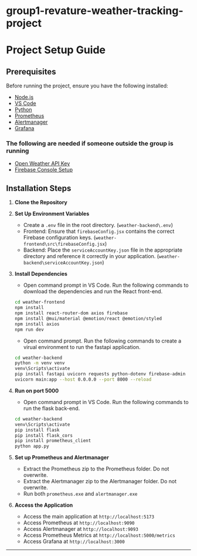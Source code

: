 # group1-revature-weather-tracking-project

# Project Setup Guide

## Prerequisites
Before running the project, ensure you have the following installed:

- [Node.js](https://nodejs.org/)
- [VS Code](https://code.visualstudio.com/download)
- [Python]()
- [Prometheus](https://prometheus.io/download/#prometheus)
- [Alertmanager](https://prometheus.io/download/#alertmanager)
- [Grafana](https://grafana.com/grafana/download?platform=windows)
### The following are needed if someone outside the group is running
- [Open Weather API Key](https://openweathermap.org)
- [Firebase Console Setup](https://console.firebase.google.com)

## Installation Steps

1. **Clone the Repository**

2. **Set Up Environment Variables**
   - Create a `.env` file in the root directory. (`weather-backend\.env`)
   - Frontend: Ensure that `firebaseConfig.jsx` contains the correct Firebase configuration keys. (`weather-frontend\src\firebaseConfig.jsx`)
   - Backend: Place the `serviceAccountKey.json` file in the appropriate directory and reference it correctly in your application. (`weather-backend\serviceAccountKey.json`)

3. **Install Dependencies**
   - Open command prompt in VS Code. Run the following commands to download the dependencies and run the React front-end.
   ```sh
   cd weather-frontend
   npm install
   npm install react-router-dom axios firebase
   npm install @mui/material @emotion/react @emotion/styled
   npm install axios
   npm run dev
   ```
   - Open command prompt. Run the following commands to create a virual environment to run the fastapi application.
   ```sh
   cd weather-backend
   python -m venv venv
   venv\Scripts\activate
   pip install fastapi uvicorn requests python-dotenv firebase-admin
   uvicorn main:app --host 0.0.0.0 --port 8000 --reload
   ```
   
4. **Run on port 5000**
   - Open command prompt in VS Code. Run the following commands to run the flask back-end.
   ```sh
   cd weather-backend
   venv\Scripts\activate
   pip install flask
   pip install flask_cors
   pip install prometheus_client
   python app.py
   ```
5. **Set up Prometheus and Alertmanager**
   - Extract the Prometheus zip to the Prometheus folder. Do not overwrite.
   - Extract the Alertmanager zip to the Alertmanager folder. Do not overwrite.
   - Run both `prometheus.exe` and `alertmanager.exe`

6. **Access the Application**
   - Access the main application at `http://localhost:5173`
   - Access Prometheus at `http://localhost:9090`
   - Access Alertmanager at `http://localhost:9093`
   - Access Prometheus Metrics at `http://localhost:5000/metrics`
   - Access Grafana at `http://localhost:3000`

---

